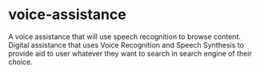 # voice-assistance
A  voice assistance that will use speech recognition to browse content.
Digital assistance that uses Voice Recognition and Speech Synthesis to provide aid to user whatever they want to search in search engine of their choice.
